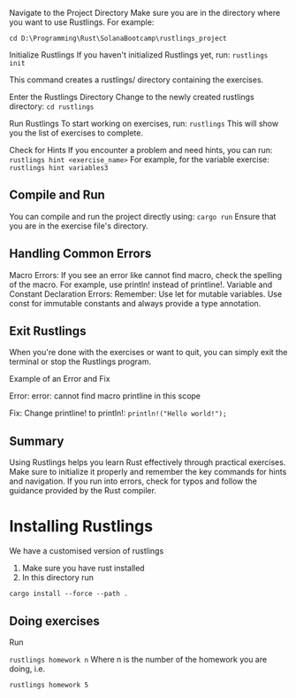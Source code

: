 Navigate to the Project Directory
Make sure you are in the directory where you want to use Rustlings. For example:

```
cd D:\Programming\Rust\SolanaBootcamp\rustlings_project
```

Initialize Rustlings
If you haven't initialized Rustlings yet, run:
```rustlings init```

This command creates a rustlings/ directory containing the exercises.

Enter the Rustlings Directory
Change to the newly created rustlings directory:
```cd rustlings```

Run Rustlings
To start working on exercises, run:
```rustlings```
This will show you the list of exercises to complete.

Check for Hints
If you encounter a problem and need hints, you can run:
```rustlings hint <exercise_name>```
For example, for the variable exercise:
```rustlings hint variables3```

## Compile and Run
You can compile and run the project directly using:
```cargo run```
Ensure that you are in the exercise file's directory.

## Handling Common Errors

Macro Errors: If you see an error like cannot find macro, check the spelling of the macro. For example, use println!
instead of printline!.
Variable and Constant Declaration Errors: Remember:
Use let for mutable variables.
Use const for immutable constants and always provide a type annotation.

## Exit Rustlings
When you're done with the exercises or want to quit, you can simply exit the terminal or stop the Rustlings program.

Example of an Error and Fix

Error:
error: cannot find macro printline in this scope

Fix: Change printline! to println!:
```println!("Hello world!");```

## Summary
Using Rustlings helps you learn Rust effectively through practical exercises. Make sure to initialize it properly and
remember the key commands for hints and navigation. If you run into errors, check for typos and follow the guidance
provided by the Rust compiler.

# Installing Rustlings

We have a customised version of rustlings

1. Make sure you have rust installed
2. In this directory run

`cargo install --force --path .`

## Doing exercises

Run

`rustlings homework n`
Where n is the number of the homework you are doing, i.e.

`rustlings homework 5` 



